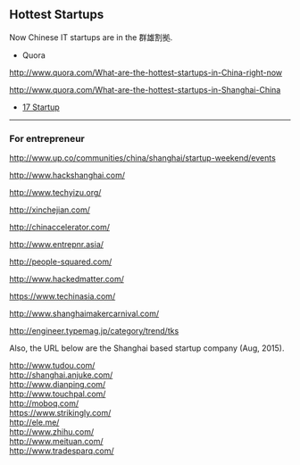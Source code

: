## Hottest Startups

Now Chinese IT startups are in the 群雄割拠.

- Quora

http://www.quora.com/What-are-the-hottest-startups-in-China-right-now

http://www.quora.com/What-are-the-hottest-startups-in-Shanghai-China

- [17 Startup](http://17startup.com/)

-----
### For entrepreneur

http://www.up.co/communities/china/shanghai/startup-weekend/events

http://www.hackshanghai.com/

http://www.techyizu.org/

http://xinchejian.com/

http://chinaccelerator.com/

http://www.entrepnr.asia/

http://people-squared.com/

http://www.hackedmatter.com/

https://www.techinasia.com/

http://www.shanghaimakercarnival.com/

http://engineer.typemag.jp/category/trend/tks



Also, the URL below are the Shanghai based startup company (Aug, 2015).

http://www.tudou.com/ <BR>
http://shanghai.anjuke.com/ <BR>
http://www.dianping.com/ <BR>
http://www.touchpal.com/ <BR>
http://moboq.com/ <BR>
https://www.strikingly.com/ <BR>
http://ele.me/ <BR>
http://www.zhihu.com/ <BR>
http://www.meituan.com/ <BR>
http://www.tradesparq.com/ <BR>


